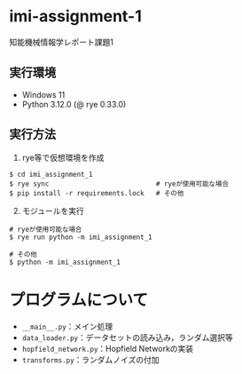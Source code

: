 # imi-assignment-1

知能機械情報学レポート課題1

## 実行環境
- Windows 11
- Python 3.12.0 (@ rye 0.33.0)

## 実行方法
1. rye等で仮想環境を作成
```
$ cd imi_assignment_1
$ rye sync                           # ryeが使用可能な場合
$ pip install -r requirements.lock   # その他
```
2. モジュールを実行
```
# ryeが使用可能な場合
$ rye run python -m imi_assignment_1

# その他
$ python -m imi_assignment_1
```

# プログラムについて
- `__main__.py`：メイン処理
- `data_loader.py`：データセットの読み込み，ランダム選択等
- `hopfield_network.py`：Hopfield Networkの実装
- `transforms.py`：ランダムノイズの付加